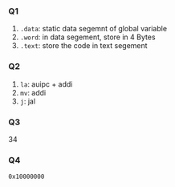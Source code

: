 ### Q1

1. `.data`: static data segemnt of global variable
2. `.word`: in data segement, store in 4 Bytes
3. `.text`: store the code in text segement

### Q2

1. `la`: auipc + addi
2. `mv`: addi
3. `j`: jal

### Q3

34


### Q4

`0x10000000`
